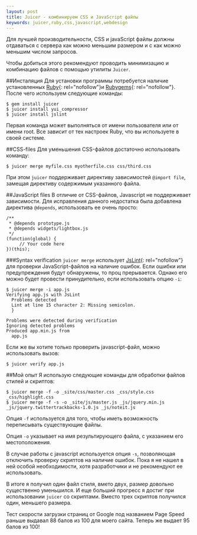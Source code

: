 ```yaml
--- 
layout: post
title: Juicer - комбинируем CSS и JavaScript файлы
keywords: juicer,ruby,css,javascript,webdesign
---
```

Для лучшей производительности, CSS и javaScript файлы должны отдаваться с сервера как можно меньшим размером и с как можно меньшим
числом запросов. 

Чтобы добиться этого рекомендуют проводить минимизацию и комбинацию файлов с помощью утилиты `Juicer`.

##Инсталяция
Для установки программы потребуется наличие установленных [Ruby](http://www.ruby-lang.org/en/ "Ruby"){: rel="nofollow"}и
[Rubygems](http://www.rubygems.org/ "Rubygems"){: rel="nofollow"}. После чего используем следующие команды:

    $ gem install juicer
    $ juicer install yui_compressor
    $ juicer install jslint

Первая команда может выполняться от имени пользователя или от имени root. Все зависит от тех настроек Ruby, что вы используете в
своей системе. 

##CSS-files
Для уменьшения CSS-файлов достаточно использовать команду:

    $ juicer merge myfile.css myotherfile.css css/third.css

При этом `juicer` поддерживает директиву зависимостей `@import file`, замещая директиву содержимым указанного файла.

##JavaScript files
В отличие от CSS-файлов, Javascript не поддерживает зависимости. Для исправления данного недостатка была добавлена директива `@depends`, использовать ее очень просто: 

    /**
     * @depends prototype.js
     * @depends widgets/lightbox.js
     */
    (function(global) {
         // Your code here
    })(this);

###Syntax verification
`juicer merge` использует [JsLint](http://www.jslint.com/ "JsLint"){: rel="nofollow"} для проверки JavaScript-файлов на наличие ошибок. Если
ошибки или предупреждения будут обнаружены, то проц прерывается. Однако его можно будет провести принудительно, если
использовать опцию `-i`:

    $ juicer merge -i app.js
    Verifying app.js with JsLint
      Problems detected
      Lint at line 15 character 2: Missing semicolon.
      }

    Problems were detected during verification
    Ignoring detected problems
    Produced app.min.js from
      app.js

Если же вы хотите только проверить javascript-файл, можно использовать вызов:

    $ juicer verify app.js

##Мой опыт
Я использую следующие команды для обработки файлов стилей и скриптов:

    $ juicer merge -f -o _site/css/master.css _css/style.css _css/highlight.css
    $ juicer merge -f -s -o _site/js/master.js _js/jquery.min.js _js/jquery.twittertrackbacks-1.0.js _js/noteit.js

Опция `-f` используется для того, чтобы иметь возможность переписывать существующие файлы.

Опция `-o` указывает на имя результирующего файла, с указанием его местоположения.

В случае работы с javascript используется опция `-s`, позволяющая отключить проверку скриптов на наличие ошибок. Пока я не нашел
в ней особой необходимости, хотя разработчики и не рекомендуют ее использовать.

В итоге я получил один файл стиля, вмето двух, размер довольно существенно уменьшился. И еще больший прогресс я достиг при
использовании `juicer` со скриптами. Вместо трех скриптов получился один, меньшего размера. 

Тест скорости загрузки страниц от Google под названием Page Speed раньше выдавал 88 балов из 100 для моего сайта. Теперь же
выдает 95 балов из 100!
